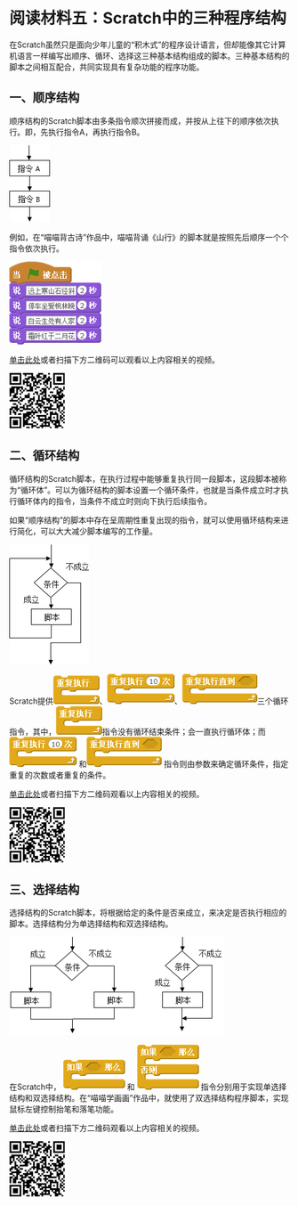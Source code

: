 # 阅读材料五：Scratch中的三种程序结构

在Scratch虽然只是面向少年儿童的“积木式”的程序设计语言，但却能像其它计算机语言一样编写出顺序、循环、选择这三种基本结构组成的脚本。三种基本结构的脚本之间相互配合，共同实现具有复杂功能的程序功能。

## 一、顺序结构

顺序结构的Scratch脚本由多条指令顺次拼接而成，并按从上往下的顺序依次执行。即，先执行指令A，再执行指令B。

![](../../.gitbook/assets/scratch15-1.png)

例如，在“喵喵背古诗”作品中，喵喵背诵《山行》的脚本就是按照先后顺序一个个指令依次执行。

![](../../.gitbook/assets/scratch15-2.png)

[单击此处](http://haohaodada.com/video/a21101.php)或者扫描下方二维码可以观看以上内容相关的视频。

![](../../.gitbook/assets/a21101.png)

## 二、循环结构

循环结构的Scratch脚本，在执行过程中能够重复执行同一段脚本，这段脚本被称为“循环体”。可以为循环结构的脚本设置一个循环条件，也就是当条件成立时才执行循环体内的指令，当条件不成立时则向下执行后续指令。

如果“顺序结构”的脚本中存在呈周期性重复出现的指令，就可以使用循环结构来进行简化，可以大大减少脚本编写的工作量。

![](../../.gitbook/assets/scratch15-3.png)

Scratch提供![](../../.gitbook/assets/scratch9-8.png)、![](../../.gitbook/assets/scratch4-3.png)、![](../../.gitbook/assets/scratch8-5%20%281%29.png)三个循环指令，其中，![](../../.gitbook/assets/scratch9-8%20%281%29.png)指令没有循环结束条件；会一直执行循环体；而 ![](../../.gitbook/assets/scratch4-3.png) 和![](../../.gitbook/assets/scratch8-5%20%282%29.png) 指令则由参数来确定循环条件，指定重复的次数或者重复的条件。

[单击此处](http://haohaodada.com/video/a21102.php)或者扫描下方二维码观看以上内容相关的视频。

![](../../.gitbook/assets/a21102.png)

## 三、选择结构

选择结构的Scratch脚本，将根据给定的条件是否来成立，来决定是否执行相应的脚本。选择结构分为单选择结构和双选择结构。

![](../../.gitbook/assets/scratch15-4.png)

在Scratch中， ![](../../.gitbook/assets/scratch15-5.png) 和 ![](../../.gitbook/assets/scratch9-7%20%281%29.png) 指令分别用于实现单选择结构和双选择结构。在“喵喵学画画”作品中，就使用了双选择结构程序脚本，实现鼠标左键控制抬笔和落笔功能。

[单击此处](http://haohaodada.com/video/a21103.php)或者扫描下方二维码观看以上内容相关的视频。

![](../../.gitbook/assets/a21103.png)

